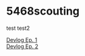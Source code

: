 # 5468scouting
test test2

[Devlog Ep. 1](https://www.youtube.com/watch?v=6sPh0G93lks)  
[Devlog Ep. 2](https://www.youtube.com/watch?v=_fTlQv4Ql4c)

